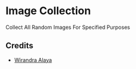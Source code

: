 # Image Collection
Collect All Random Images For Specified Purposes

## Credits
- [Wirandra Alaya](https://github.com/dayCod)
